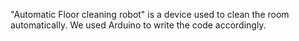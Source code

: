 "Automatic Floor cleaning robot" is a device used to clean the room automatically. We used Arduino to write the code accordingly.

